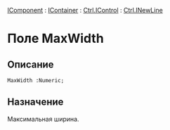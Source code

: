 ﻿---
Link: Com.Ctrl.INewLine.@MaxWidth
---

[IComponent](topic:Com.Custom.ComClasses.IComponent.Default) :
[IContainer](topic:Com.Custom.ComClasses.IContainer.Default) :
[Ctrl.IControl](topic:Com.Custom.ComClasses.Ctrl.IControl.Default) :
[Ctrl.INewLine](Default)

# Поле MaxWidth

## Описание

    MaxWidth :Numeric;

## Назначение

Максимальная ширина.